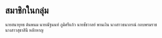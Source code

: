 # สมาชิกในกลุ่ม
นายสนายุทธ ต้นพนม
นายณัฐนนท์ ภูมิศรีแก้ว
นายชัชวาลย์ พานเงิน
นางสาวธนาภรณ์ กอบพรมราช
นางสาวสุธาสินี หลักหาญ